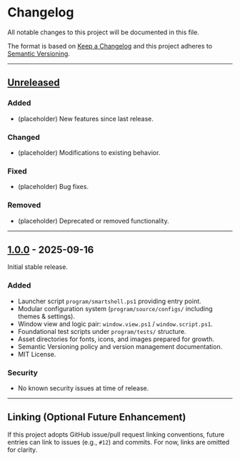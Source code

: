 # Changelog

All notable changes to this project will be documented in this file.

The format is based on [Keep a Changelog](https://keepachangelog.com/en/1.1.0/) and this project adheres to [Semantic Versioning](https://semver.org/spec/v2.0.0.html).

---

## [Unreleased]

### Added
- (placeholder) New features since last release.

### Changed
- (placeholder) Modifications to existing behavior.

### Fixed
- (placeholder) Bug fixes.

### Removed
- (placeholder) Deprecated or removed functionality.

---

## [1.0.0] - 2025-09-16
Initial stable release.

### Added
- Launcher script `program/smartshell.ps1` providing entry point.
- Modular configuration system (`program/source/configs/` including themes & settings).
- Window view and logic pair: `window.view.ps1` / `window.script.ps1`.
- Foundational test scripts under `program/tests/` structure.
- Asset directories for fonts, icons, and images prepared for growth.
- Semantic Versioning policy and version management documentation.
- MIT License.

### Security
- No known security issues at time of release.

---

## Linking (Optional Future Enhancement)
If this project adopts GitHub issue/pull request linking conventions, future entries can link to issues (e.g., `#12`) and commits. For now, links are omitted for clarity.

[Unreleased]: https://example.com/compare/v1.0.0...HEAD
[1.0.0]: https://example.com/releases/tag/v1.0.0

